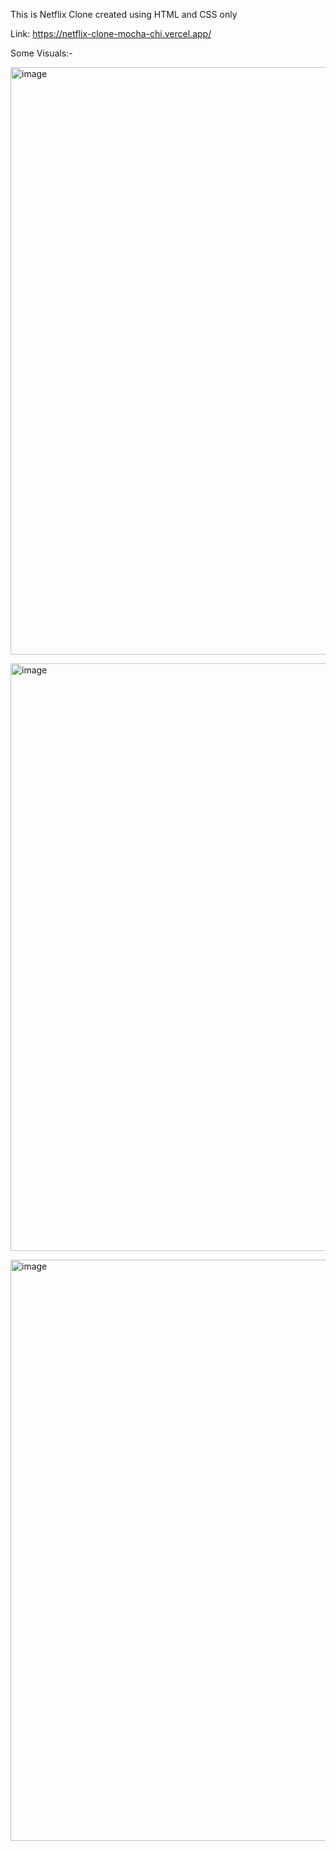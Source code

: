 This is Netflix Clone created using HTML and CSS only <br/>

Link: https://netflix-clone-mocha-chi.vercel.app/ <br/>

Some Visuals:-

<img width="940" alt="image" src="https://github.com/user-attachments/assets/72079378-7517-4e4e-8080-8e8c469db664"> <br/>

<img width="940" alt="image" src="https://github.com/user-attachments/assets/18d9fa2e-0ef7-47c8-8738-83bd6eca4d5c"> <br/>

<img width="930" alt="image" src="https://github.com/user-attachments/assets/00dc3443-4690-4c59-a252-df1c18ec0ab1">



